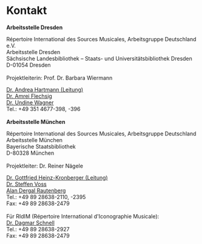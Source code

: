 # Kontakt

**Arbeitsstelle Dresden**

Répertoire International des Sources Musicales, Arbeitsgruppe Deutschland e.V.\
Arbeitsstelle Dresden\
Sächsische Landesbibliothek – Staats- und Universitätsbibliothek Dresden\
D-01054 Dresden\
\
Projektleiterin: Prof. Dr. Barbara Wiermann

[Dr. Andrea Hartmann (Leitung)](mailto:andrea.hartmann@slub-dresden.de)\
[Dr. Amrei Flechsig](mailto:amrei.flechsig@slub-dresden.de)\
[Dr. Undine Wagner](mailto:undine.wagner@t-online.de)  \
Tel.: +49 351 4677-398, -396\
\
**Arbeitsstelle München**

Répertoire International des Sources Musicales, Arbeitsgruppe Deutschland\
Arbeitsstelle München\
Bayerische Staatsbibliothek\
D-80328 München\
\
Projektleiter: Dr. Reiner Nägele

[Dr. Gottfried Heinz-Kronberger (Leitung)](mailto:Gottfried.Heinz-Kronberger@bsb-muenchen.de)\
[Dr. Steffen Voss](mailto:Steffen.Voss@bsb-muenchen.de)\
[Alan Dergal Rautenberg](mailto:alan.dergal-rautenberg@sbb.spk-berlin.de)\
Tel.: +49 89 28638-2110, -2395\
Fax: +49 89 28638-2479\
\
Für RIdIM (Répertoire International d'Iconographie Musicale):\
[Dr. Dagmar Schnell](mailto:dagmar.schnell@bsb-muenchen.de)\
Tel.: +49 89 28638-2927\
Fax: +49 89 28638-2479
